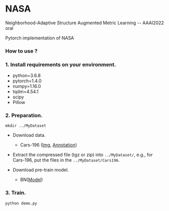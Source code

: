 # NASA
Neighborhood-Adaptive Structure Augmented Metric Learning -- AAAI2022 oral

Pytorch implementation of NASA

### How to use ?

### 1. Install requirements on your environment.
* python=3.6.8
* pytorch=1.4.0
* numpy=1.16.0
* tqdm=4.54.1
* scipy
* Pillow

### 2. Preparation.
```
mkdir ../MyDataset
```
* Download data.
   - Cars-196 ([Img](http://imagenet.stanford.edu/internal/car196/car_ims.tgz), [Annotation](http://imagenet.stanford.edu/internal/car196/cars_annos.mat))

* Extract the compressed file (tgz or zip) into `../MyDataset/`, e.g., for Cars-196, put the files in the `../MyDataset/Cars196`.
* Download pre-train model.
  - BN([Model](http://data.lip6.fr/cadene/pretrainedmodels/bn_inception-52deb4733.pth))
  
### 3. Train.
```
python demo.py
```
